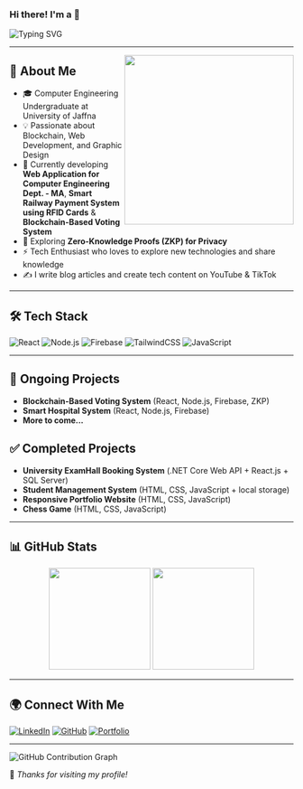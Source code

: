### Hi there! I'm a <Your Name> 👋

![Typing SVG](https://readme-typing-svg.herokuapp.com?font=Fira+Code&weight=600&size=22&pause=1000&color=3498DB&center=true&vCenter=true&width=600&lines=Computer+Engineering+Undergraduate;Blockchain+Enthusiast+%7C+Web+Developer;Smart+Hospital+%7C+Voting+System+Developer;Passionate+about+Technology+%26+Innovation)

---

<img align="right" src="https://media.giphy.com/media/qgQUggAC3Pfv687qPC/giphy.gif" width="300" />

## 🚀 About Me

- 🎓 Computer Engineering Undergraduate at University of Jaffna
- 💡 Passionate about Blockchain, Web Development, and Graphic Design
- 🔭 Currently developing **Web Application for Computer Engineering Dept. - MA**, **Smart Railway Payment System using RFID Cards** & **Blockchain-Based Voting System**
- 🌱 Exploring **Zero-Knowledge Proofs (ZKP) for Privacy**
- ⚡ Tech Enthusiast who loves to explore new technologies and share knowledge
- ✍️ I write blog articles and create tech content on YouTube & TikTok

---

## 🛠️ Tech Stack

![React](https://img.shields.io/badge/-React-61DAFB?logo=react&logoColor=white&style=flat-square)
![Node.js](https://img.shields.io/badge/-Node.js-339933?logo=node.js&logoColor=white&style=flat-square)
![Firebase](https://img.shields.io/badge/-Firebase-FFCA28?logo=firebase&logoColor=white&style=flat-square)
![TailwindCSS](https://img.shields.io/badge/-TailwindCSS-06B6D4?logo=tailwind-css&logoColor=white&style=flat-square)
![JavaScript](https://img.shields.io/badge/-JavaScript-F7DF1E?logo=javascript&logoColor=black&style=flat-square)

---

## 🚧 Ongoing Projects

- **Blockchain-Based Voting System** (React, Node.js, Firebase, ZKP)
- **Smart Hospital System** (React, Node.js, Firebase)
- **More to come...**

## ✅ Completed Projects

- **University ExamHall Booking System** (.NET Core Web API + React.js + SQL Server)
- **Student Management System** (HTML, CSS, JavaScript + local storage)
- **Responsive Portfolio Website** (HTML, CSS, JavaScript)
- **Chess Game** (HTML, CSS, JavaScript)

---

## 📊 GitHub Stats

<p align="center">
  <img src="https://github-readme-stats.vercel.app/api?username=your-github-username&show_icons=true&theme=tokyonight" height="180px" />
  <img src="https://github-readme-streak-stats.herokuapp.com/?user=your-github-username&theme=tokyonight" height="180px" />
</p>

---

## 🌍 Connect With Me

[![LinkedIn](https://img.shields.io/badge/-LinkedIn-blue?logo=linkedin&logoColor=white&style=flat-square)](https://linkedin.com/in/your-profile)
[![GitHub](https://img.shields.io/badge/-GitHub-181717?logo=github&logoColor=white&style=flat-square)](https://github.com/your-github-username)
[![Portfolio](https://img.shields.io/badge/-Portfolio-FF5722?logo=google-chrome&logoColor=white&style=flat-square)](https://your-portfolio.com)

---

![GitHub Contribution Graph](https://github-readme-activity-graph.vercel.app/graph?username=your-github-username&theme=react-dark)

🌟 _Thanks for visiting my profile!_
